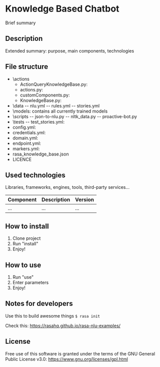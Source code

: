 # Knowledge Based Chatbot

Brief summary

## Description

Extended summary: purpose, main components, technologies

## File structure

- \actions
  - ActionQueryKnowledgeBase.py:
  - actions.py:
  - customComponents.py:
  - KnowledgeBase.py:
- \data
-- nlu.yml
-- rules.yml
-- stories.yml
- \models: contains all currently trained models
- \scripts
-- json-to-nlu.py
-- nltk_data.py
-- proactive-bot.py
- \tests
-- test_stories.yml:
- config.yml:
- credentials.yml:
- domain.yml:
- endpoint.yml:
- markers.yml:
- rasa_knowledge_base.json
- LICENCE

## Used technologies

Libraries, frameworks, engines, tools, third-party services...

| Component | Description | Version |
|--------------------------|------|---------|
|...|...|...|

## How to install

1. Clone project
2. Run "install"
3. Enjoy!

## How to use

1. Run "use"
2. Enter parameters
3. Enjoy!

## Notes for developers

Use this to build awesome things
``
$ rasa init
``

Check this: https://rasahq.github.io/rasa-nlu-examples/

## License

Free use of this software is granted under the terms of the GNU General Public License v3.0: https://www.gnu.org/licenses/gpl.html
